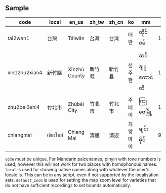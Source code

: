 
## Sample

|   code           |   local   |   en_us          |   zh_tw   |   zh_cn   |   ko       |   mm           |   latitude  |   longitude  |   default_zoom  |
|------------------|-----------|------------------|-----------|-----------|------------|----------------|-------------|--------------|-----------------|
|   tai2wan1       |   台灣    |   Táiwān         |   台灣    |   台湾    |   대만     |   ထိုင်ဝမ်       |   120.9605  |   23.6978    |   6             |
|   xin1zhu2xian4  |   新竹縣  |   Xīnzhú County  |   新竹縣  |   新竹县  |   신주현   |   ဆင်ချူကောင်တီ  |   121.0177  |   24.8387    |   9             |
|   zhu2bei3shi4   |   竹北市  |   Zhúběi City    |   竹北市  |   竹北市  |   주 베이  |   ကြုဗေမြို့       |   120.9934  |   24.8347    |   12            |
| chiangmai        | เชียงใหม่   | Chiang Mai       | 清邁      | 清迈      | 치앙마이   | ချင်းမိုင်       | 98.9853     | 18.7883      | 12              |

`code` must be unique. For Mandarin palcenames, pinyin with tone numbers is used, however this will not work for two places with homophonous names.
`local` is used for showing native names along with whatever the user's locale is. This can be in any script, even if not supported by the localisation sets.
`default_zoom` is used for setting the map zoom level for varieties that do not have sufficient recordings to set bounds automatically.
